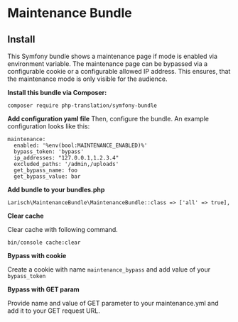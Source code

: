 # Maintenance Bundle

## Install

This Symfony bundle shows a maintenance page if mode is enabled via environment variable.
The maintenance page can be bypassed via a configurable cookie or a configurable allowed IP address. This ensures, that the maintenance mode is only visible for the audience.

**Install this bundle via Composer:**

`composer require php-translation/symfony-bundle`

**Add configuration yaml file**
Then, configure the bundle. An example configuration looks like this:

```
maintenance:
  enabled: '%env(bool:MAINTENANCE_ENABLED)%'
  bypass_token: 'bypass'
  ip_addresses: "127.0.0.1,1.2.3.4"
  excluded_paths: '/admin,/uploads'
  get_bypass_name: foo
  get_bypass_value: bar
```

**Add bundle to your bundles.php**

```
Larisch\MaintenanceBundle\MaintenanceBundle::class => ['all' => true],
```

**Clear cache**

Clear cache with following command.

```
bin/console cache:clear
```

**Bypass with cookie**

Create a cookie with name `maintenance_bypass` and add value of your `bypass_token`

**Bypass with GET param**

Provide name and value of GET parameter to your maintenance.yml and add it to your GET request URL.
